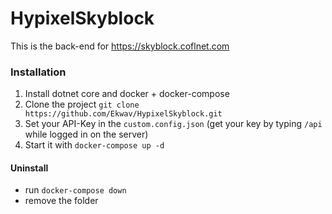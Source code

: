 # HypixelSkyblock
This is the back-end for https://skyblock.coflnet.com 

### Installation
1. Install dotnet core and docker + docker-compose
2. Clone the project `git clone https://github.com/Ekwav/HypixelSkyblock.git`
3. Set your API-Key in the `custom.config.json` (get your key by typing `/api` while logged in on the server)
4. Start it with `docker-compose up -d`

#### Uninstall
* run `docker-compose down`
* remove the folder 
